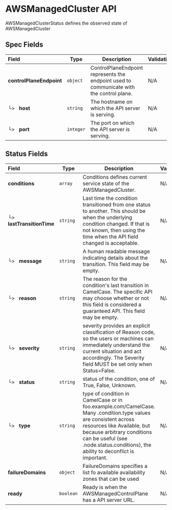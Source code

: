 # AWSManagedCluster API

AWSManagedClusterStatus defines the observed state of AWSManagedCluster

## Spec Fields

| Field | Type | Description | Validations |
|:---|---|---|---|
|  **controlPlaneEndpoint** | `object` | ControlPlaneEndpoint represents the endpoint used to communicate with the control plane. | N/A |
| └>&nbsp;&nbsp; **host** | `string` | The hostname on which the API server is serving. | N/A |
| └>&nbsp;&nbsp; **port** | `integer` | The port on which the API server is serving. | N/A |
## Status Fields

| Field | Type | Description | Validations |
|:---|---|---|---|
|  **conditions** | `array` | Conditions defines current service state of the AWSManagedCluster. | N/A |
| └>&nbsp;&nbsp; **lastTransitionTime** | `string` | Last time the condition transitioned from one status to another. This should be when the underlying condition changed. If that is not known, then using the time when the API field changed is acceptable. | N/A |
| └>&nbsp;&nbsp; **message** | `string` | A human readable message indicating details about the transition. This field may be empty. | N/A |
| └>&nbsp;&nbsp; **reason** | `string` | The reason for the condition's last transition in CamelCase. The specific API may choose whether or not this field is considered a guaranteed API. This field may be empty. | N/A |
| └>&nbsp;&nbsp; **severity** | `string` | severity provides an explicit classification of Reason code, so the users or machines can immediately understand the current situation and act accordingly. The Severity field MUST be set only when Status=False. | N/A |
| └>&nbsp;&nbsp; **status** | `string` | status of the condition, one of True, False, Unknown. | N/A |
| └>&nbsp;&nbsp; **type** | `string` | type of condition in CamelCase or in foo.example.com/CamelCase. Many .condition.type values are consistent across resources like Available, but because arbitrary conditions can be useful (see .node.status.conditions), the ability to deconflict is important. | N/A |
|  **failureDomains** | `object` | FailureDomains specifies a list fo available availability zones that can be used | N/A |
|  **ready** | `boolean` | Ready is when the AWSManagedControlPlane has a API server URL. | N/A |
